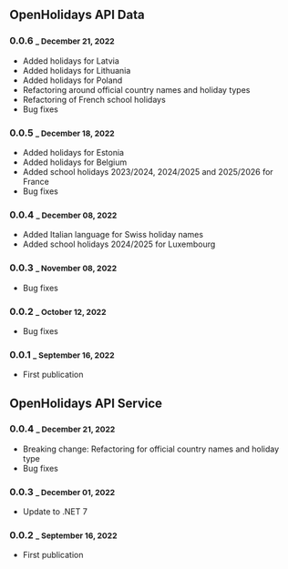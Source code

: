 ## OpenHolidays API Data

### 0.0.6 <small>_ December 21, 2022</small>

- Added holidays for Latvia
- Added holidays for Lithuania
- Added holidays for Poland
- Refactoring around official country names and holiday types
- Refactoring of French school holidays
- Bug fixes

### 0.0.5 <small>_ December 18, 2022</small>

- Added holidays for Estonia
- Added holidays for Belgium
- Added school holidays 2023/2024, 2024/2025 and 2025/2026 for France
- Bug fixes

### 0.0.4 <small>_ December 08, 2022</small>

- Added Italian language for Swiss holiday names
- Added school holidays 2024/2025 for Luxembourg

### 0.0.3 <small>_ November 08, 2022</small>

- Bug fixes

### 0.0.2 <small>_ October 12, 2022</small>

- Bug fixes

### 0.0.1 <small>_ September 16, 2022</small>

- First publication

## OpenHolidays API Service

### 0.0.4 <small>_ December 21, 2022</small>

- Breaking change: Refactoring for official country names and holiday type
- Bug fixes

### 0.0.3 <small>_ December 01, 2022</small>

- Update to .NET 7

### 0.0.2 <small>_ September 16, 2022</small>

- First publication